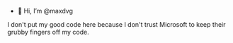 - 👋 Hi, I’m @maxdvg

I don't put my good code here because I don't trust Microsoft to keep their grubby fingers off my code.
<!---
maxdvg/maxdvg is a ✨ special ✨ repository because its `README.md` (this file) appears on your GitHub profile.
You can click the Preview link to take a look at your changes.
--->
